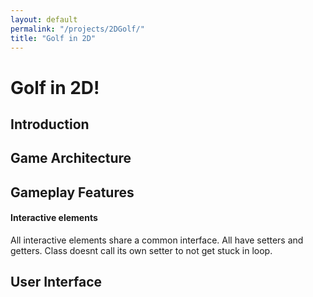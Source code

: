 ```yaml
---
layout: default
permalink: "/projects/2DGolf/"
title: "Golf in 2D"
---
```


<h1> Golf in 2D! </h1>

<h2> Introduction </h2>

<h2> Game Architecture </h2>

<h2> Gameplay Features </h2>

<h4> Interactive elements </h4>

All interactive elements share a common interface. All have setters and getters. Class doesnt call its own setter to not get stuck in loop.

<h2> User Interface </h2>
